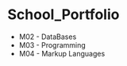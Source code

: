 # School_Portfolio


<ul>
  <li>M02 - DataBases</li>
  <li>M03 - Programming</li>
  <li>M04 - Markup Languages</li>
</ul>
